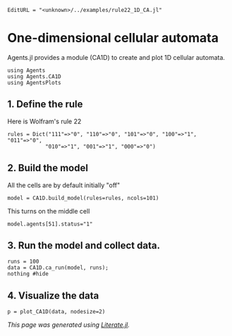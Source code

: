 ```@meta
EditURL = "<unknown>/../examples/rule22_1D_CA.jl"
```

# One-dimensional cellular automata
Agents.jl provides a module (CA1D) to create and plot 1D cellular automata.

```@example rule22_1D_CA
using Agents
using Agents.CA1D
using AgentsPlots
```

## 1. Define the rule
Here is Wolfram's rule 22

```@example rule22_1D_CA
rules = Dict("111"=>"0", "110"=>"0", "101"=>"0", "100"=>"1", "011"=>"0",
            "010"=>"1", "001"=>"1", "000"=>"0")
```

## 2. Build the model
All the cells are by default initially "off"

```@example rule22_1D_CA
model = CA1D.build_model(rules=rules, ncols=101)
```

This turns on the middle cell

```@example rule22_1D_CA
model.agents[51].status="1"
```

## 3. Run the model and collect data.

```@example rule22_1D_CA
runs = 100
data = CA1D.ca_run(model, runs);
nothing #hide
```

## 4. Visualize the data

```@example rule22_1D_CA
p = plot_CA1D(data, nodesize=2)
```

*This page was generated using [Literate.jl](https://github.com/fredrikekre/Literate.jl).*

